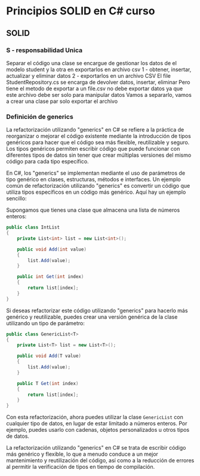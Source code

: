 # Principios SOLID en C# curso
## SOLID
### S - responsabilidad Unica
Separar el código una clase se encargue de gestionar los datos de el modelo student y la otra en exportarlos en archivo csv
1 - obtener, insertar, actualizar y eliminar datos
2 - exportarlos en un archivo CSV
El file StudentRepository.cs se encarga de devolver datos, insertar, eliminar
Pero tiene el metodo de exportar a un file.csv
no debe exportar datos ya que este archivo debe ser solo para manipular datos
Vamos a separarlo, vamos a crear una clase par solo exportar el archivo 

### Definición de generics
La refactorización utilizando "generics" en C# se refiere a la práctica de reorganizar o mejorar el código existente mediante la introducción de tipos genéricos para hacer que el código sea más flexible, reutilizable y seguro. Los tipos genéricos permiten escribir código que puede funcionar con diferentes tipos de datos sin tener que crear múltiplas versiones del mismo código para cada tipo específico.

En C#, los "generics" se implementan mediante el uso de parámetros de tipo genérico en clases, estructuras, métodos e interfaces. Un ejemplo común de refactorización utilizando "generics" es convertir un código que utiliza tipos específicos en un código más genérico. Aquí hay un ejemplo sencillo:

Supongamos que tienes una clase que almacena una lista de números enteros:

```csharp
public class IntList
{
    private List<int> list = new List<int>();

    public void Add(int value)
    {
        list.Add(value);
    }

    public int Get(int index)
    {
        return list[index];
    }
}
```

Si deseas refactorizar este código utilizando "generics" para hacerlo más genérico y reutilizable, puedes crear una versión genérica de la clase utilizando un tipo de parámetro:

```csharp
public class GenericList<T>
{
    private List<T> list = new List<T>();

    public void Add(T value)
    {
        list.Add(value);
    }

    public T Get(int index)
    {
        return list[index];
    }
}
```

Con esta refactorización, ahora puedes utilizar la clase `GenericList` con cualquier tipo de datos, en lugar de estar limitado a números enteros. Por ejemplo, puedes usarlo con cadenas, objetos personalizados u otros tipos de datos.

La refactorización utilizando "generics" en C# se trata de escribir código más genérico y flexible, lo que a menudo conduce a un mejor mantenimiento y reutilización del código, así como a la reducción de errores al permitir la verificación de tipos en tiempo de compilación.